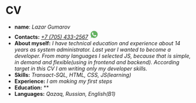 # CV
* **name**: *Lazar Gumarov*
* **Contacts:** [*+7 (705) 433-2567*](tel:+77054332567)   [![WhatsApp](icon-whatsapp.png)](https://wa.me/77054332567?text=HifromGitHubCV)
* **About myself:** *I have technical education and experience about 14 years as system administrator. Last year I wanted to become a developer. From many languages I selected JS, because that is simple, in demand and flexible(using in frontend and backend). According target in this CV I am writing only my developer skills.*
* **Skills:** *Transact-SQL, HTML, CSS, JS(learning)*
* **Experience:** *I am making my first steps*
* **Education:** **
* **Languages:** *Qazaq, Russian, English(B1)*
